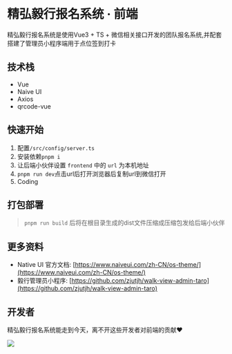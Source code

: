 # 精弘毅行报名系统 · 前端

精弘毅行报名系统是使用Vue3 + TS + 微信相关接口开发的团队报名系统,并配套搭建了管理员小程序端用于点位签到打卡


## 技术栈

- Vue
- Naive UI
- Axios
- qrcode-vue

## 快速开始

1. 配置`/src/config/server.ts`
2. 安装依赖`pnpm i`
3. 让后端小伙伴设置 `frontend` 中的 `url` 为本机地址
4. `pnpm run dev`点击url后打开浏览器后复制url到微信打开
5. Coding


## 打包部署


> `pnpm run build` 后将在根目录生成的dist文件压缩成压缩包发给后端小伙伴 


## 更多资料

- Native UI 官方文档: [https://www.naiveui.com/zh-CN/os-theme/](https://www.naiveui.com/zh-CN/os-theme/)
- 毅行管理员小程序: [https://github.com/zjutjh/walk-view-admin-taro](https://github.com/zjutjh/walk-view-admin-taro)

## 开发者

精弘毅行报名系统能走到今天，离不开这些开发者对前端的贡献❤️

<a href="https://github.com/zjutjh/walk-front/graphs/contributors">
  <img src="https://contrib.rocks/image?repo=zjutjh/walk-front"/>
</a>

